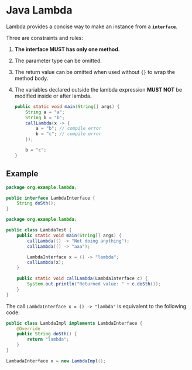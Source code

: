 # Java Lambda

Lambda provides a concise way to make an instance from a **`interface`**.

Three are constraints and rules:

1. **The interface MUST has only one method.**
2. The parameter type can be omitted.
3. The return value can be omitted when used without `{}` to wrap the method body.
4. The variables declared outside the lambda expression **MUST NOT** be modified inside or after lambda.

    ```java
    public static void main(String[] args) {
        String a = "a";
        String b = "b";
        callLambda(x -> {
            a = "b"; // compile error
            b = "c"; // compile error
        });

        b = "c";
    }
    ```

## Example

```java
package org.example.lambda;

public interface LambdaInterface {
    String doSth();
}
```

```java
package org.example.lambda;

public class LambdaTest {
    public static void main(String[] args) {
        callLambda(() -> "Not doing anything");
        callLambda(() -> "aaa");

        LambdaInterface x = () -> "lambda";
        callLambda(x);
    }

    public static void callLambda(LambdaInterface c) {
        System.out.println("Returned value: " + c.doSth());
    }
}
```

The call `LambdaInterface x = () -> "lambda"` is equivalent to the following code:

```java
public class LambdaImpl implements LambdaInterface {
    @Override
    public String doSth() {
        return "lambda";
    }
}

LambadaInterface x = new LambdaImpl();
```
